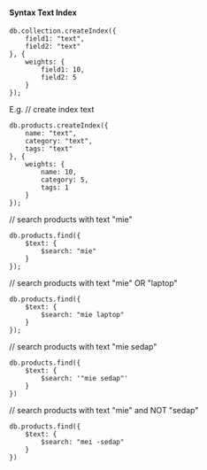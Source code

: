 #### Syntax Text Index
```
db.collection.createIndex({
	field1: "text",
	field2: "text"
}, {
	weights: {
		field1: 10,
		field2: 5
	}
});
```
E.g.  // create index text
```
db.products.createIndex({
	name: "text",
	category: "text",
	tags: "text"
}, {
	weights: {
		name: 10,
		category: 5,
		tags: 1
	}
});
```
// search products with text "mie"
```
db.products.find({
	$text: {
		$search: "mie"
	}
});
```
// search products with text "mie" OR "laptop"
```
db.products.find({
	$text: {
		$search: "mie laptop"
	}
});
```
// search products with text "mie sedap"
```
db.products.find({
	$text: {
		$search: '"mie sedap"'
	}
})
```
// search products with text "mie" and NOT "sedap"
```
db.products.find({
	$text: {
		$search: "mei -sedap"
	}
})
```